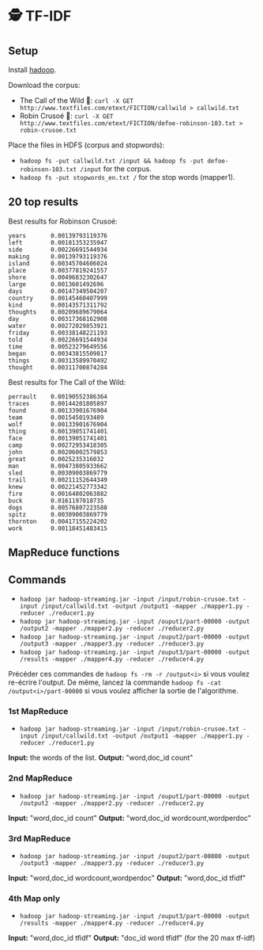 # 🕵️‍ TF-IDF

## Setup

Install [hadoop](https://www.google.com/search?q=hadoop).

Download the corpus:

- The Call of the Wild 🤠: `curl -X GET http://www.textfiles.com/etext/FICTION/callwild > callwild.txt`
- Robin Crusoé 🏐: `curl -X GET http://www.textfiles.com/etext/FICTION/defoe-robinson-103.txt > robin-crusoe.txt`

Place the files in HDFS (corpus and stopwords):

- `hadoop fs -put callwild.txt /input && hadoop fs -put defoe-robinson-103.txt /input` for the corpus.
- `hadoop fs -put stopwords_en.txt /` for the stop words (mapper1).

## 20 top results

Best results for Robinson Crusoé:

```
years       0.00139793119376
left        0.00181353235947
side        0.00226691544934
making      0.00139793119376
island      0.00345704606024
place       0.00377819241557
shore       0.00496832302647
large       0.0013601492696
days        0.00147349504207
country     0.00145460407999
kind        0.00143571311792
thoughts    0.00209689679064
day         0.00317368162908
water       0.00272029853921
friday      0.00338148221193
told        0.00226691544934
time        0.00523279649556
began       0.00343815509817
things      0.00313589970492
thought     0.00311700874284
```

Best results for The Call of the Wild:

```
perrault    0.00190552386364
traces      0.00144201805897
found       0.00133901676904
team        0.0015450193489
wolf        0.00133901676904
thing       0.00139051741401
face        0.00139051741401
camp        0.00272953418305
john        0.00206002579853
great       0.0025235316032
man         0.00473805933662
sled        0.00309003869779
trail       0.00211152644349
knew        0.00221452773342
fire        0.00164802063882
buck        0.0161197018735
dogs        0.00576807223588
spitz       0.00309003869779
thornton    0.00417155224202
work        0.00118451483415
```

## MapReduce functions

## Commands

- `hadoop jar hadoop-streaming.jar -input /input/robin-crusoe.txt -input /input/callwild.txt -output /output1 -mapper ./mapper1.py -reducer ./reducer1.py`
- `hadoop jar hadoop-streaming.jar -input /ouput1/part-00000 -output /output2 -mapper ./mapper2.py -reducer ./reducer2.py`
- `hadoop jar hadoop-streaming.jar -input /ouput2/part-00000 -output /output3 -mapper ./mapper3.py -reducer ./reducer3.py`
- `hadoop jar hadoop-streaming.jar -input /ouput3/part-00000 -output /results -mapper ./mapper4.py -reducer ./reducer4.py`

Précéder ces commandes de `hadoop fs -rm -r /output<i>` si vous voulez re-écrire l'output.
De même, lancez la commande `hadoop fs -cat /output<i>/part-00000` si vous voulez afficher la sortie de l'algorithme.

### 1st MapReduce

- `hadoop jar hadoop-streaming.jar -input /input/robin-crusoe.txt -input /input/callwild.txt -output /output1 -mapper ./mapper1.py -reducer ./reducer1.py`

**Input:** the words of the list.
**Output:** "word,doc_id count"

### 2nd MapReduce

- `hadoop jar hadoop-streaming.jar -input /ouput1/part-00000 -output /output2 -mapper ./mapper2.py -reducer ./reducer2.py`

**Input:** "word,doc_id count"
**Output:** "word,doc_id wordcount,wordperdoc"

### 3rd MapReduce

- `hadoop jar hadoop-streaming.jar -input /ouput2/part-00000 -output /output3 -mapper ./mapper3.py -reducer ./reducer3.py`

**Input:** "word,doc_id wordcount,wordperdoc"
**Output:** "word,doc_id tfidf"

### 4th Map only

- `hadoop jar hadoop-streaming.jar -input /ouput3/part-00000 -output /results -mapper ./mapper4.py -reducer ./reducer4.py`

**Input:** "word,doc_id tfidf"
**Output:** "doc_id word tfidf" (for the 20 max tf-idf)

